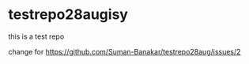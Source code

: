 # testrepo28augisy
this is a test repo

change for https://github.com/Suman-Banakar/testrepo28aug/issues/2
